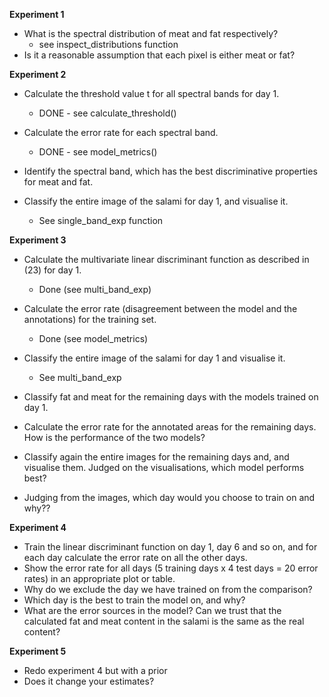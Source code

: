 **Experiment 1**

- What is the spectral distribution of meat and fat respectively?
  - see inspect_distributions function
- Is it a reasonable assumption that each pixel is either meat or fat?

**Experiment 2**

- Calculate the threshold value t for all spectral bands for day 1.
  - DONE - see calculate_threshold()
- Calculate the error rate for each spectral band.
  - DONE - see model_metrics()
- Identify the spectral band, which has the best discriminative properties for meat and fat.
- Classify the entire image of the salami for day 1, and visualise it.

  - See single_band_exp function

**Experiment 3**

- Calculate the multivariate linear discriminant function as described in (23) for day 1.
  - Done (see multi_band_exp)
- Calculate the error rate (disagreement between the model and the annotations) for the training set.
  - Done (see model_metrics)
- Classify the entire image of the salami for day 1 and visualise it.

  - See multi_band_exp

- Classify fat and meat for the remaining days with the models trained on day 1.
- Calculate the error rate for the annotated areas for the remaining days. How is the performance of the two models?
- Classify again the entire images for the remaining days and, and visualise them. Judged on the
  visualisations, which model performs best?
- Judging from the images, which day would you choose to train on and why??

**Experiment 4**

- Train the linear discriminant function on day 1, day 6 and so on, and for each day calculate the
  error rate on all the other days.
- Show the error rate for all days (5 training days x 4 test days = 20 error rates) in an appropriate
  plot or table.
- Why do we exclude the day we have trained on from the comparison?
- Which day is the best to train the model on, and why?
- What are the error sources in the model? Can we trust that the calculated fat and meat content in
  the salami is the same as the real content?

**Experiment 5**

- Redo experiment 4 but with a prior
- Does it change your estimates?
